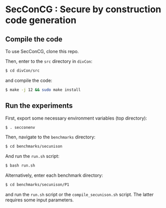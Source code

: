 # SecConCG : Secure by construction code generation


## Compile the code
To use SecConCG, clone this repo.

Then, enter to the `src` directory in `divCon`:

```bash
$ cd divCon/src
```

and compile the code:

```bash
$ make -j 12 && sudo make install
```

## Run the experiments

First, export some necessary environment variables (top directory):

```bash
$ . secconenv
```

Then, navigate to the `benchmarks` directory:
```bash
$ cd benchmarks/secunison
```

And run the `run.sh` script:
```bash
$ bash run.sh
```

Alternatively, enter each benchmark directory:

```bash
$ cd benchmarks/secunison/P1
```

and run the `run.sh` script or the `compile_secunison.sh` script.
The latter requires some input parameters.


